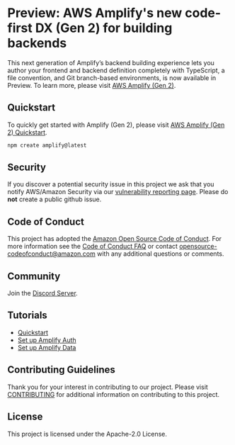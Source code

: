 # Preview: AWS Amplify's new code-first DX (Gen 2) for building backends

This next generation of Amplify’s backend building experience lets you author your frontend and backend definition completely with TypeScript, a file convention, and Git branch-based environments, is now available in Preview. To learn more, please visit [AWS Amplify (Gen 2)](https://docs.amplify.aws/gen2/).

## Quickstart

To quickly get started with Amplify (Gen 2), please visit [AWS Amplify (Gen 2) Quickstart](https://docs.amplify.aws/gen2/start/quickstart/).

```bash
npm create amplify@latest
```

## Security

If you discover a potential security issue in this project we ask that you notify AWS/Amazon Security via our [vulnerability reporting page](http://aws.amazon.com/security/vulnerability-reporting/). Please do **not** create a public github issue.

## Code of Conduct

This project has adopted the [Amazon Open Source Code of Conduct](https://aws.github.io/code-of-conduct).
For more information see the [Code of Conduct FAQ](https://aws.github.io/code-of-conduct-faq) or contact
opensource-codeofconduct@amazon.com with any additional questions or comments.

## Community

Join the [Discord Server](https://discord.com/invite/amplify).

## Tutorials

- [Quickstart](https://docs.amplify.aws/gen2/start/quickstart/)
- [Set up Amplify Auth](https://docs.amplify.aws/gen2/build-a-backend/auth/set-up-auth/)
- [Set up Amplify Data](https://docs.amplify.aws/gen2/build-a-backend/data/set-up-data/)

## Contributing Guidelines

Thank you for your interest in contributing to our project. Please visit [CONTRIBUTING](CONTRIBUTING.md) for additional information on contributing to this project.

## License

This project is licensed under the Apache-2.0 License.
